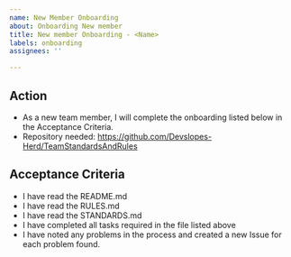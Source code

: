 ```yaml
---
name: New Member Onboarding
about: Onboarding New member
title: New member Onboarding - <Name>
labels: onboarding
assignees: ''

---
```


## Action
- As a new team member, I will complete the onboarding listed below in the Acceptance Criteria.
- Repository needed: https://github.com/Devslopes-Herd/TeamStandardsAndRules

## Acceptance Criteria
- I have read the README.md
- I have read the RULES.md
- I have read the STANDARDS.md
- I have completed all tasks required in the file listed above
- I have noted any problems in the process and created a new Issue for each problem found.
